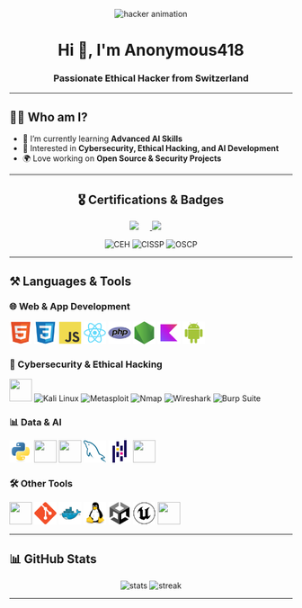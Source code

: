 <!-- ANIMAZIONE HACKER -->
<p align="center">
  <img src="https://i.gifer.com/origin/7d/7d5b51c4d2a661843a95e0147ac28a4d_w200.gif" alt="hacker animation" width="400"/>
</p>

<h1 align="center">Hi 👋, I'm Anonymous418</h1>
<h3 align="center">Passionate Ethical Hacker from Switzerland</h3>

---

## 🧑‍💻 Who am I?  
- 🌱 I’m currently learning **Advanced AI Skills**  
- 🔐 Interested in **Cybersecurity, Ethical Hacking, and AI Development**  
- 🌍 Love working on **Open Source & Security Projects**  

---

<!-- CERTIFICAZIONI -->
<h2 align="center">🎖 Certifications & Badges</h2>

<!-- BADGE CREDLY -->
<p align="center">
  <a href="https://www.credly.com/badges/1c6bd274-95a2-4297-8d7e-feb31cd9c1bb/public_url" target="_blank">
    <img src="https://images.credly.com/images/af8c6b4e-fc31-47c4-8dcb-eb7a2065dc5b/I2CS__1_.png" height="100" style="margin-right: 20px;" />
  </a>
  <a href="https://www.credly.com/badges/6b584c39-a82e-477a-8cde-4635366acfb9/public_url" target="_blank">
    <img src="https://images.credly.com/images/242902b5-f527-42ad-865e-977c9e1b5b58/image.png" height="100" style="margin-right: 20px;" />
  </a>
</p>

<!-- BADGE SHIELDS -->
<p align="center">
  <img src="https://img.shields.io/badge/CEH-Certified%20Ethical%20Hacker-red?style=for-the-badge&logo=hackaday" alt="CEH"/>
  <img src="https://img.shields.io/badge/CISSP-Certified%20Information%20Systems%20Security%20Professional-blue?style=for-the-badge&logo=security" alt="CISSP"/>
  <img src="https://img.shields.io/badge/OSCP-Offensive%20Security%20Certified%20Professional-black?style=for-the-badge&logo=kalilinux" alt="OSCP"/>
</p>

---

## ⚒️ Languages & Tools  

### 🌐 Web & App Development  
<p align="left"> 
  <img src="https://raw.githubusercontent.com/devicons/devicon/master/icons/html5/html5-original.svg" width="40" height="40"/>
  <img src="https://raw.githubusercontent.com/devicons/devicon/master/icons/css3/css3-original.svg" width="40" height="40"/>
  <img src="https://raw.githubusercontent.com/devicons/devicon/master/icons/javascript/javascript-original.svg" width="40" height="40"/>
  <img src="https://raw.githubusercontent.com/devicons/devicon/master/icons/react/react-original.svg" width="40" height="40"/>
  <img src="https://raw.githubusercontent.com/devicons/devicon/master/icons/php/php-original.svg" width="40" height="40"/>
  <img src="https://raw.githubusercontent.com/devicons/devicon/master/icons/nodejs/nodejs-original.svg" width="40" height="40"/>
  <img src="https://raw.githubusercontent.com/devicons/devicon/master/icons/kotlin/kotlin-original.svg" width="40" height="40"/>
  <img src="https://raw.githubusercontent.com/devicons/devicon/master/icons/android/android-original.svg" width="40" height="40"/>
</p>

### 🔐 Cybersecurity & Ethical Hacking  
<p align="left">
  <img src="https://www.vectorlogo.zone/logos/gnu_bash/gnu_bash-icon.svg" width="40" height="40"/>
  <img src="https://upload.wikimedia.org/wikipedia/commons/thumb/2/2b/Kali-dragon-icon.svg/512px-Kali-dragon-icon.svg.png" width="40" height="40" alt="Kali Linux"/>
  <img src="https://www.svgrepo.com/show/331760/metasploit.svg" width="40" height="40" alt="Metasploit"/>
  <img src="https://www.kali.org/tools/nmap/images/nmap-logo.svg" width="40" height="40" alt="Nmap"/>
  <img src="https://www.kali.org/tools/wireshark/images/wireshark-logo.svg" width="40" height="40" alt="Wireshark"/>
  <img src="https://www.kali.org/tools/burpsuite/images/burpsuite-logo.svg" width="40" height="40" alt="Burp Suite"/>
</p>

### 📊 Data & AI  
<p align="left">
  <img src="https://raw.githubusercontent.com/devicons/devicon/master/icons/python/python-original.svg" width="40" height="40"/>
  <img src="https://www.vectorlogo.zone/logos/pytorch/pytorch-icon.svg" width="40" height="40"/>
  <img src="https://www.vectorlogo.zone/logos/tensorflow/tensorflow-icon.svg" width="40" height="40"/>
  <img src="https://raw.githubusercontent.com/devicons/devicon/master/icons/mysql/mysql-original.svg" width="40" height="40"/>
  <img src="https://raw.githubusercontent.com/devicons/devicon/master/icons/pandas/pandas-original.svg" width="40" height="40"/>
  <img src="https://opencv.org/wp-content/uploads/2020/07/OpenCV_logo_no_text_.svg" width="40" height="40"/>
</p>

### 🛠 Other Tools  
<p align="left">
  <img src="https://cdn.worldvectorlogo.com/logos/arduino-1.svg" width="40" height="40"/>
  <img src="https://raw.githubusercontent.com/devicons/devicon/master/icons/git/git-original.svg" width="40" height="40"/>
  <img src="https://raw.githubusercontent.com/devicons/devicon/master/icons/docker/docker-original.svg" width="40" height="40"/>
  <img src="https://raw.githubusercontent.com/devicons/devicon/master/icons/linux/linux-original.svg" width="40" height="40"/>
  <img src="https://raw.githubusercontent.com/devicons/devicon/master/icons/unity/unity-original.svg" width="40" height="40"/>
  <img src="https://raw.githubusercontent.com/devicons/devicon/master/icons/unrealengine/unrealengine-original.svg" width="40" height="40"/>
  <img src="https://www.blender.org/wp-content/uploads/2019/12/blender_logo_no_socket.svg" width="40" height="40"/>
</p>

---

## 📊 GitHub Stats  
<p align="center">
  <img src="https://github-readme-stats.vercel.app/api?username=Anonymous418&show_icons=true&theme=radical" alt="stats"/>
  <img src="https://github-readme-streak-stats.herokuapp.com/?user=Anonymous418&theme=radical" alt="streak"/>
</p>

---

